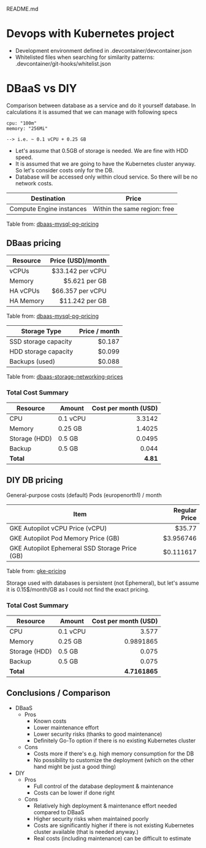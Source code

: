 README.md

# Devops with Kubernetes project

- Development environment defined in .devcontainer/devcontainer.json
- Whitelisted files when searching for similarity patterns: .devcontainer/git-hooks/whitelist.json

# DBaaS vs DIY

Comparison between database as a service and do it yourself database.
In calculations it is assumed that we can manage with following specs

    cpu: "100m"
    memory: "256Mi"

    --> i.e. ~ 0.1 vCPU + 0.25 GB

- Let's assume that 0.5GB of storage is needed. We are fine with HDD speed.
- It is assumed that we are going to have the Kubernetes cluster anyway. So let's consider costs only for the DB.
- Database will be accessed only within cloud service. So there will be no network costs.

| Destination                          | Price                        |
|------------------------------------  |------------------------      |
| Compute Engine instances             | Within the same region: free |

Table from: [dbaas-mysql-pg-pricing]

## DBaas pricing

| Resource  | Price (USD)/month  |
|-----------|-------------------:|
| vCPUs     | $33.142 per vCPU   |
| Memory    | $5.621 per GB      |
| HA vCPUs  | $66.357 per vCPU   |
| HA Memory | $11.242 per GB     |

Table from: [dbaas-mysql-pg-pricing]

| Storage Type             | Price / month  |
|--------------------------|---------------:|
| SSD storage capacity     | $0.187         |
| HDD storage capacity     | $0.099         |
| Backups (used)           | $0.088         |

Table from: [dbaas-storage-networking-prices]

### Total Cost Summary

| Resource       | Amount    | Cost per month (USD)  |
|----------------|-----------|----------------------:|
| CPU            | 0.1 vCPU  | 3.3142                |
| Memory         | 0.25 GB   | 1.4025                |
| Storage (HDD)  | 0.5 GB    | 0.0495                |
| Backup         | 0.5 GB    | 0.044                 |
| **Total**      |           | **4.81**              |


## DIY DB pricing

General-purpose costs (default) Pods (europenorth1) / month

| Item                                           | Regular Price  |
|-------------------------------------------     |--------------: |
| GKE Autopilot vCPU Price (vCPU)                | $35.77         |
| GKE Autopilot Pod Memory Price (GB)            | $3.956746      |
| GKE Autopilot Ephemeral SSD Storage Price (GB) | $0.111617      |

Table from: [gke-pricing]

Storage used with databases is persistent (not Ephemeral), but let's assume it is
0.15$/month/GB as I could not find the exact pricing.

### Total Cost Summary

| Resource       | Amount                | Cost per month (USD)  |
|----------------|-----------------------|----------------------:|
| CPU            | 0.1 vCPU              | 3.577                 |
| Memory         | 0.25 GB               | 0.9891865             |
| Storage (HDD)  | 0.5 GB                | 0.075                 |
| Backup         | 0.5 GB                | 0.075                 |
| **Total**      |                       | **4.7161865**         |

[dbaas-mysql-pg-pricing]: https://cloud.google.com/sql/pricing/#mysql-pg-pricing

[dbaas-storage-networking-prices]: https://cloud.google.com/sql/pricing/#storage-networking-prices

[gke-pricing]: https://cloud.google.com/kubernetes-engine/pricing#google-kubernetes-engine-pricing

## Conclusions / Comparison

- DBaaS
    - Pros
        - Known costs
        - Lower maintenance effort
        - Lower security risks (thanks to good maintenance)
        - Definitely Go-To option if there is no existing Kubernetes cluster
    - Cons
        - Costs more if there's e.g. high memory consumption for the DB
        - No possibility to customize the deployment (which on the other hand might be just a good thing)
- DIY
    - Pros
        - Full control of the database deployment & maintenance
        - Costs can be lower if done right
    - Cons
        - Relatively high deployment & maintenance effort needed compared to DBaaS
        - Higher security risks when maintained poorly
        - Costs are significantly higher if there is not existing Kubernetes
        cluster available (that is needed anyway.)
        - Real costs (including maintenance) can be difficult to estimate
